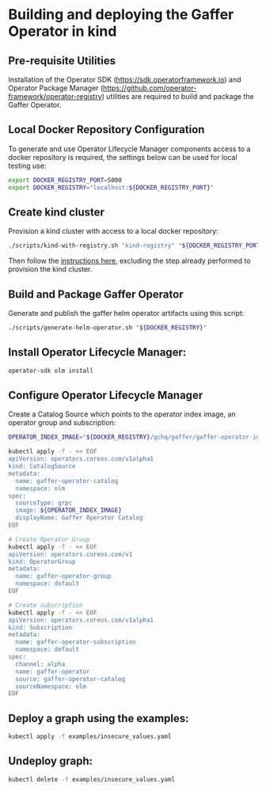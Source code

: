 # Building and deploying the Gaffer Operator in kind

## Pre-requisite Utilities
Installation of the Operator SDK (https://sdk.operatorframework.io) and Operator Package Manager (https://github.com/operator-framework/operator-registry) utilities are required to build and package the Gaffer Operator.

## Local Docker Repository Configuration
To generate and use Operator Lifecycle Manager components access to a docker repository is required, the settings below can be used for local testing use:
```bash
export DOCKER_REGISTRY_PORT=5000
export DOCKER_REGISTRY="localhost:${DOCKER_REGISTRY_PORT}"
```

## Create kind cluster
Provision a kind cluster with access to a local docker repository:
```bash
./scripts/kind-with-registry.sh "kind-registry" "${DOCKER_REGISTRY_PORT}"
```
Then follow the [instructions here](../../docs/kind-deployment.md), excluding the step already performed to provision the kind cluster.

## Build and Package Gaffer Operator
Generate and publish the gaffer helm operator artifacts using this script:
```bash
./scripts/generate-helm-operator.sh "${DOCKER_REGISTRY}"
```

## Install Operator Lifecycle Manager:
```bash
operator-sdk olm install
```

## Configure Operator Lifecycle Manager
Create a Catalog Source which points to the operator index image, an operator group and subscription:
```bash
OPERATOR_INDEX_IMAGE="${DOCKER_REGISTRY}/gchq/gaffer/gaffer-operator-index:${GAFFER_VERSION}"

kubectl apply -f - << EOF
apiVersion: operators.coreos.com/v1alpha1
kind: CatalogSource
metadata:
  name: gaffer-operator-catalog
  namespace: olm
spec:
  sourceType: grpc
  image: ${OPERATOR_INDEX_IMAGE}
  displayName: Gaffer Operator Catalog
EOF

# Create Operator Group
kubectl apply -f - << EOF
apiVersion: operators.coreos.com/v1
kind: OperatorGroup
metadata:
  name: gaffer-operator-group
  namespace: default
EOF

# Create subscription
kubectl apply -f - << EOF
apiVersion: operators.coreos.com/v1alpha1
kind: Subscription
metadata:
  name: gaffer-operator-subscription
  namespace: default
spec:
  channel: alpha
  name: gaffer-operator
  source: gaffer-operator-catalog
  sourceNamespace: olm
EOF
```

## Deploy a graph using the examples:
```bash
kubectl apply -f examples/insecure_values.yaml
```

## Undeploy graph:
```bash
kubectl delete -f examples/insecure_values.yaml
```
